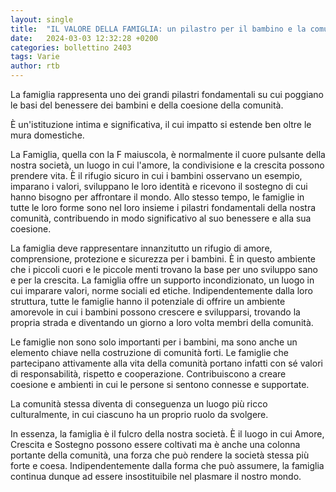 ```yaml
---
layout: single
title:  "IL VALORE DELLA FAMIGLIA: un pilastro per il bambino e la comunità"
date:   2024-03-03 12:32:28 +0200
categories: bollettino 2403
tags: Varie
author: rtb
---
```


La famiglia rappresenta uno dei grandi pilastri fondamentali su cui poggiano le basi del benessere dei bambini e della coesione della comunità.

È un'istituzione intima e significativa, il cui impatto si estende ben oltre le mura domestiche.

La Famiglia, quella con la F maiuscola, è normalmente il cuore pulsante della nostra società, un luogo in cui l'amore, la condivisione e la crescita possono prendere vita. È il rifugio sicuro in cui i bambini osservano un esempio, imparano i valori, sviluppano le loro identità e ricevono il sostegno di cui hanno bisogno per affrontare il mondo. Allo stesso tempo, le famiglie in tutte le loro forme sono nel loro insieme i pilastri fondamentali della nostra comunità, contribuendo in modo significativo al suo benessere e alla sua coesione.

La famiglia deve rappresentare innanzitutto un rifugio di amore, comprensione, protezione e sicurezza per i bambini. È in questo ambiente che i piccoli cuori e le piccole menti trovano la base per uno sviluppo sano e per la crescita. La famiglia offre un supporto incondizionato, un luogo in cui imparare valori, norme sociali ed etiche. Indipendentemente dalla loro struttura, tutte le famiglie hanno il potenziale di offrire un ambiente amorevole in cui i bambini possono crescere e svilupparsi, trovando la propria strada e diventando un giorno a loro volta membri della comunità.

Le famiglie non sono solo importanti per i bambini, ma sono anche un elemento chiave nella costruzione di comunità forti. Le famiglie che partecipano attivamente alla vita della comunità portano infatti con sé valori di responsabilità, rispetto e cooperazione. Contribuiscono a creare coesione e ambienti in cui le persone si sentono connesse e supportate.

La comunità stessa diventa di conseguenza un luogo più ricco culturalmente, in cui ciascuno ha un proprio ruolo da svolgere.

In essenza, la famiglia è il fulcro della nostra società. È il luogo in cui Amore, Crescita e Sostegno possono essere coltivati ma è anche una colonna portante della comunità, una forza che può rendere la società stessa più forte e coesa. Indipendentemente dalla forma che può assumere, la famiglia continua dunque ad essere insostituibile nel plasmare il nostro mondo.



